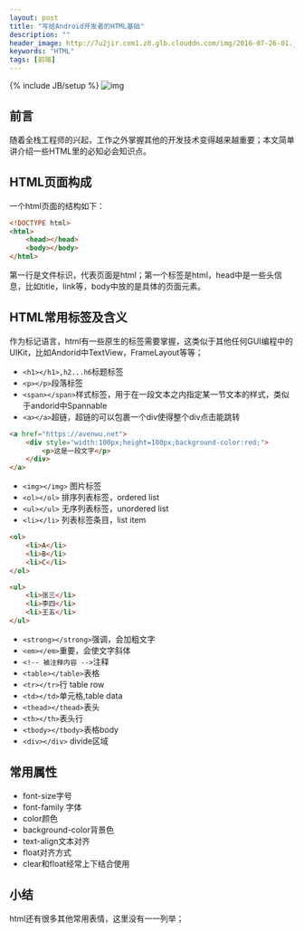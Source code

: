 ```yaml
---
layout: post
title: "写给Android开发者的HTML基础"
description: ""
header_image: http://7u2jir.com1.z0.glb.clouddn.com/img/2016-07-26-01.jpg
keywords: "HTML"
tags: [前端]
---
```

{% include JB/setup %}
![img](http://7u2jir.com1.z0.glb.clouddn.com/img/2016-07-26-01.jpg)

## 前言
随着全栈工程师的兴起，工作之外掌握其他的开发技术变得越来越重要；本文简单讲介绍一些HTML里的必知必会知识点。

## HTML页面构成
一个html页面的结构如下：

```html
<!DOCTYPE html>
<html>
	<head></head>
	<body></body>
</html>
```
第一行是文件标识，代表页面是html；第一个标签是html，head中是一些头信息，比如title，link等，body中放的是具体的页面元素。

## HTML常用标签及含义
作为标记语言，html有一些原生的标签需要掌握，这类似于其他任何GUI编程中的UIKit，比如Andorid中TextView，FrameLayout等等；

* `<h1></h1>,h2...h6`标题标签
* `<p></p>`段落标签
* `<span></span>`样式标签，用于在一段文本之内指定某一节文本的样式，类似于andorid中Spannable
* `<a></a>`超链，超链的可以包裹一个div使得整个div点击能跳转

```html
<a href="https://avenwu.net">
	<div style="width:100px;height=100px;background-color:red;">
		<p>这是一段文字</p>
	</div>
</a>
```

* `<img></img>` 图片标签
* `<ol></ol>` 排序列表标签，ordered list
* `<ul></ul>` 无序列表标签，unordered list
* `<li></li>` 列表标签条目，list item

```html
<ol>
	<li>A</li>
	<li>B</li>
	<li>C</li>
</ol>

<ul>
	<li>张三</li>
	<li>李四</li>
	<li>王五</li>
</ul>
```

* `<strong></strong>`强调，会加粗文字
* `<em></em>`重要，会使文字斜体
* `<!-- 被注释内容 -->`注释
* `<table></table>`表格
* `<tr></tr>`行 table row
* `<td></td>`单元格,table data
* `<thead></thead>`表头
* `<th></th>`表头行
* `<tbody></tbody>`表格body
* `<div></div>` divide区域

## 常用属性
* font-size字号
* font-family 字体
* color颜色
* background-color背景色
* text-align文本对齐
* float对齐方式
* clear和float经常上下结合使用

## 小结
html还有很多其他常用表情，这里没有一一列举；
